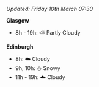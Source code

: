 *Updated: Friday 10th March 07:30*

**Glasgow**

* 8h - 19h: :partly_sunny: Partly Cloudy

**Edinburgh**

* 8h: :cloud: Cloudy
* 9h, 10h: :snowman: Snowy
* 11h - 19h: :cloud: Cloudy
